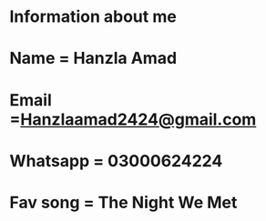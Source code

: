 # Information about me

# Name = Hanzla Amad

# Email =Hanzlaamad2424@gmail.com

# Whatsapp = 03000624224

# Fav song = The Night We Met